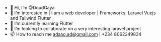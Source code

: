 - 👋 Hi, I’m @DoudGaya
- 👀 I’m interested in | I am a web developer | Frameworks: Laravel Vuejs and Tailwind Flutter
- 🌱 I’m currently learning Flutter
- 💞️ I’m looking to collaborate on a very interesting laravel project
- 📫 How to reach me adaag.ad@gmail.com | +234 8062249834

<!---
DoudGaya/DoudGaya is a ✨ special ✨ repository because its `README.md` (this file) appears on your GitHub profile.
You can click the Preview link to take a look at your changes.
--->

